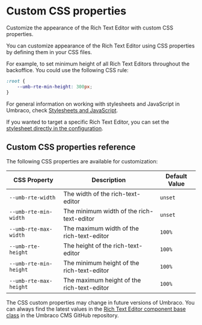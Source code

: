 # Custom CSS properties

Customize the appearance of the Rich Text Editor with custom CSS properties.

You can customize appearance of the Rich Text Editor using CSS properties by defining them in your CSS files.

For example, to set minimum height of all Rich Text Editors throughout the backoffice. You could use the following CSS rule:

```css
:root {
    --umb-rte-min-height: 300px;
}
```

For general information on working with stylesheets and JavaScript in Umbraco, check [Stylesheets and JavaScript](../../../../design/stylesheets-javascript).

If you wanted to target a specific Rich Text Editor, you can set the [stylesheet directly in the configuration](configuration.md#stylesheets).


## Custom CSS properties reference

The following CSS properties are available for customization:

| CSS Property           | Description                                | Default Value |
| ---------------------- | ------------------------------------------ | ------------- |
| `--umb-rte-width`      | The width of the rich-text-editor          | `unset`       |
| `--umb-rte-min-width`  | The minimum width of the rich-text-editor  | `unset`       |
| `--umb-rte-max-width`  | The maximum width of the rich-text-editor  | `100%`        |
| `--umb-rte-height`     | The height of the rich-text-editor         | `100%`        |
| `--umb-rte-min-height` | The minimum height of the rich-text-editor | `100%`        |
| `--umb-rte-max-height` | The maximum height of the rich-text-editor | `100%`        |


The CSS custom properties may change in future versions of Umbraco. You can always find the latest values in the [Rich Text Editor component base class](https://github.com/umbraco/Umbraco-CMS/blob/release-16.2.0/src/Umbraco.Web.UI.Client/src/packages/rte/components/rte-base.element.ts) in the Umbraco CMS GitHub repository.


